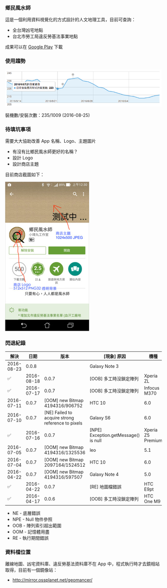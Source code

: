 ### 鄉民風水師
這是一個利用資料視覺化的方式設計的人文地理工具，目前可查詢：
* 全台灣凶宅地點
* 台北市勞工局違反勞基法事業地點

成果可以在 [Google Play](https://play.google.com/store/apps/details?id=tacoball.com.geomancer) 下載

### 使用趨勢
![安裝趨勢](docs/images/trend.png)

裝機數/安裝次數：235/1009 (2016-08-25)

### 待填坑事項
需要大大協助改善 App 名稱、Logo、主題圖片
* 有沒有比鄉民風水師更好的名稱？
* 設計 Logo
* 設計商店主題

目前商店截圖如下：

![商店示意圖](docs/images/storeview.jpg)

### 閃退紀錄
解決 | 日期 | 版本 | [現象] 原因 | 機種 | Android
---- | ---- | ---- | ---- | ---- | ----
 | 2016-08-23 | 0.0.8 | | Galaxy Note 3 | 
✅ | 2016-08-18 | 0.0.7 | [OOB] 多工時沒鎖定陣列 | Xperia ZL | 5.1
✅ | 2016-07-17 | 0.0.7 | [OOB] 多工時沒鎖定陣列 | Infocus M370 | 6.0
 | 2016-07-11 | 0.0.7 | [OOM] new Bitmap 4194316/906752 | HTC 10 | 6.0
 | 2016-07-10 | 0.0.7 | [NE] Failed to acquire strong reference to pixels | Galaxy S6 | 6.0
✅ | 2016-07-16 | 0.0.7 | [NPE] Exception.getMessage() is null | Xperia Z5 Premium | 6.0
 | 2016-07-05 | 0.0.7 | [OOM] new Bitmap 4194316/1325536 | leo | 5.1
 | 2016-07-04 | 0.0.7 | [OOM] new Bitmap 2097164/1524512 | HTC 10 | 6.0
 | 2016-04-22 | 0.0.7 | [OOM] new Bitmap 4194316/597507 | Galaxy Note 4 | 5.0
✅ | 2016-04-22 | 0.0.7 | [RE] 地圖檔錯誤 | HTC E9pt| 6.0
✅ | 2016-04-17 | 0.0.6 | [OOB] 多工時沒鎖定陣列 | HTC One M9 | 6.0

* NE - 底層錯誤
* NPE - Null 物件參照
* OOB - 陣列索引超出範圍
* OOM - 記憶體用盡
* RE - 執行期間錯誤

### 資料檔位置
離線地圖、凶宅資料庫、違反勞基法資料庫不在 App 中，程式執行時才去鏡相站取得，目前有一個鏡像站：
* http://mirror.ossplanet.net/geomancer/
